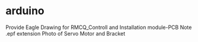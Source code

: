 # arduino
Provide Eagle Drawing for RMCQ_Controll and Installation module-PCB
Note .epf extension
Photo of Servo Motor and Bracket

